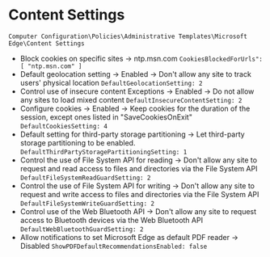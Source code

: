# Content Settings

`Computer Configuration\Policies\Administrative Templates\Microsoft Edge\Content Settings`

- Block cookies on specific sites -> ntp.msn.com `CookiesBlockedForUrls": [ "ntp.msn.com" ]`
- Default geolocation setting -> Enabled -> Don't allow any site to track users' physical location `DefaultGeolocationSetting: 2`
- Control use of insecure content Exceptions -> Enabled -> Do not allow any sites to load mixed content `DefaultInsecureContentSetting: 2`
- Configure cookies -> Enabled -> Keep cookies for the duration of the session, except ones listed in "SaveCookiesOnExit" `DefaultCookiesSetting: 4`
- Default setting for third-party storage partitioning -> Let third-party storage partitioning to be enabled. `DefaultThirdPartyStoragePartitioningSetting: 1`
- Control the use of File System API for reading -> Don't allow any site to request and read access to files and directories via the File System API `DefaultFileSystemReadGuardSetting: 2`
- Control the use of File System API for writing -> Don't allow any site to request and write access to files and directories via the File System API `DefaultFileSystemWriteGuardSetting: 2`
- Control use of the Web Bluetooth API -> Don't allow any site to request access to Bluetooth devices via the Web Bluetooth API `DefaultWebBluetoothGuardSetting: 2`
- Allow notifications to set Microsoft Edge as default PDF reader -> Disabled `ShowPDFDefaultRecommendationsEnabled: false`